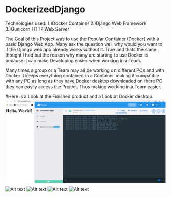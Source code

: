 # DockerizedDjango
Technologies used:
1.)Docker Container
2.)Django Web Framework
3.)Gunicorn HTTP Web Server

The Goal of this Project was to use the Popular Container (Docker) with a basic Django Web App. Many ask the question well why would you want to if the Django web app
already works without it. True and thats the same thought I had but the reason why many are starting to use Docker is because it can make Developing easier when working
in a Team. 

Many times a group or a Team may all be working on different PCs and with Docker it keeps everything contained in a Container making it compatible with any PC as long as 
they have Docker desktop downloaded on there PC they can easily access the Project. Thus making working in a Team easier.

#Here is a Look at the Finished product and a Look at Docker desktop.
![Alt text](djangodocker1.JPG?raw=true)
![Alt text](djangodocker2?raw=true)
![Alt text](djangodocker3?raw=true)
![Alt text](djangodocker4?raw=true)
![Alt text](djangodocker5?raw=true)
